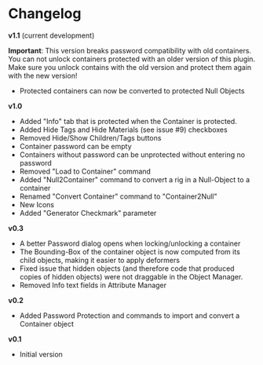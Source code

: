 # Changelog

__v1.1__ (current development)

__Important__: This version breaks password compatibility with old containers.
You can not unlock containers protected with an older version of this plugin.
Make sure you unlock contains with the old version and protect them again
with the new version!

- Protected containers can now be converted to protected Null Objects

__v1.0__

- Added "Info" tab that is protected when the Container is protected.
- Added Hide Tags and Hide Materials (see issue #9) checkboxes
- Removed Hide/Show Children/Tags buttons
- Container password can be empty
- Containers without password can be unprotected without entering no password
- Removed "Load to Container" command
- Added "Null2Container" command to convert a rig in a Null-Object to a container
- Renamed "Convert Container" command to "Container2Null"
- New Icons
- Added "Generator Checkmark" parameter

__v0.3__

- A better Password dialog opens when locking/unlocking a container
- The Bounding-Box of the container object is now computed from
its child objects, making it easier to apply deformers
- Fixed issue that hidden objects (and therefore code that produced
copies of hidden objects) were not draggable in the Object Manager.
- Removed Info text fields in Attribute Manager

__v0.2__

- Added Password Protection and commands to import and convert
a Container object

__v0.1__

- Initial version
